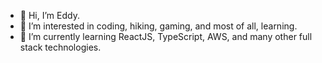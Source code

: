 - 👋 Hi, I’m Eddy.
- 👀 I’m interested in coding, hiking, gaming, and most of all, learning.
- 🌱 I’m currently learning ReactJS, TypeScript, AWS, and many other full stack technologies.

<!---
eyun1988/eyun1988 is a ✨ special ✨ repository because its `README.md` (this file) appears on your GitHub profile.
You can click the Preview link to take a look at your changes.
--->

